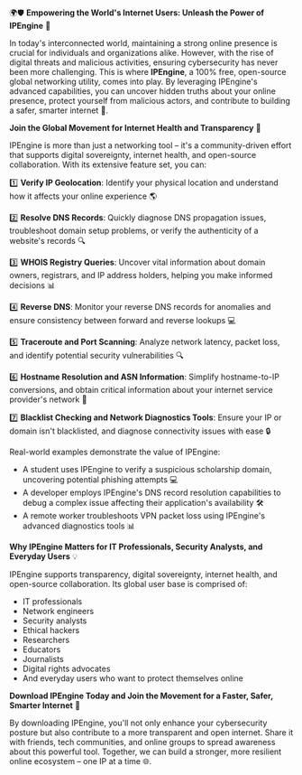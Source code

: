 🌍🛡️ **Empowering the World's Internet Users: Unleash the Power of IPEngine** 🚀

In today's interconnected world, maintaining a strong online presence is crucial for individuals and organizations alike. However, with the rise of digital threats and malicious activities, ensuring cybersecurity has never been more challenging. This is where **IPEngine**, a 100% free, open-source global networking utility, comes into play. By leveraging IPEngine's advanced capabilities, you can uncover hidden truths about your online presence, protect yourself from malicious actors, and contribute to building a safer, smarter internet 📡.

**Join the Global Movement for Internet Health and Transparency** 🔑

IPEngine is more than just a networking tool – it's a community-driven effort that supports digital sovereignty, internet health, and open-source collaboration. With its extensive feature set, you can:

1️⃣ **Verify IP Geolocation**: Identify your physical location and understand how it affects your online experience 🌎

2️⃣ **Resolve DNS Records**: Quickly diagnose DNS propagation issues, troubleshoot domain setup problems, or verify the authenticity of a website's records 🔍

3️⃣ **WHOIS Registry Queries**: Uncover vital information about domain owners, registrars, and IP address holders, helping you make informed decisions 📊

4️⃣ **Reverse DNS**: Monitor your reverse DNS records for anomalies and ensure consistency between forward and reverse lookups 💻

5️⃣ **Traceroute and Port Scanning**: Analyze network latency, packet loss, and identify potential security vulnerabilities 🔍

6️⃣ **Hostname Resolution and ASN Information**: Simplify hostname-to-IP conversions, and obtain critical information about your internet service provider's network 📡

7️⃣ **Blacklist Checking and Network Diagnostics Tools**: Ensure your IP or domain isn't blacklisted, and diagnose connectivity issues with ease 🔒

Real-world examples demonstrate the value of IPEngine:

*   A student uses IPEngine to verify a suspicious scholarship domain, uncovering potential phishing attempts 💻
*   A developer employs IPEngine's DNS record resolution capabilities to debug a complex issue affecting their application's availability 🛠️
*   A remote worker troubleshoots VPN packet loss using IPEngine's advanced diagnostics tools 📊

**Why IPEngine Matters for IT Professionals, Security Analysts, and Everyday Users** 💡

IPEngine supports transparency, digital sovereignty, internet health, and open-source collaboration. Its global user base is comprised of:

*   IT professionals
*   Network engineers
*   Security analysts
*   Ethical hackers
*   Researchers
*   Educators
*   Journalists
*   Digital rights advocates
*   And everyday users who want to protect themselves online

**Download IPEngine Today and Join the Movement for a Faster, Safer, Smarter Internet** 🚀

By downloading IPEngine, you'll not only enhance your cybersecurity posture but also contribute to a more transparent and open internet. Share it with friends, tech communities, and online groups to spread awareness about this powerful tool. Together, we can build a stronger, more resilient online ecosystem – one IP at a time 🌐.